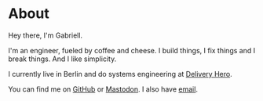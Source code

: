# About

Hey there, I'm Gabriell.

I'm an engineer, fueled by coffee and cheese. I build things, I fix things and
I break things. And I like simplicity.

I currently live in Berlin and do systems engineering at
[Delivery Hero](https://www.deliveryhero.com/).

You can find me on [GitHub](https://github.com/gabriellhrn) or
[Mastodon](https://hachyderm.io/@gabriell). I also have
[email](mailto:gabriellhrn@gmail.com).
